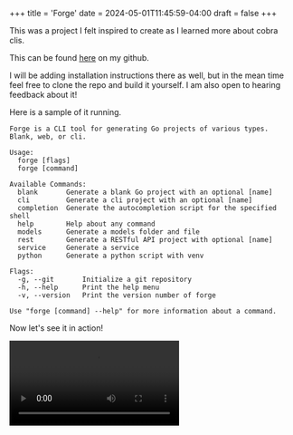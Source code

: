 +++
title = 'Forge'
date = 2024-05-01T11:45:59-04:00
draft = false
+++

This was a project I felt inspired to create as I learned more about cobra clis.

This can be found [here](https://github.com/m-r-maxwell/forge) on my github.

I will be adding installation instructions there as well, but in the mean time feel free to clone the repo and build it yourself. I am also open to hearing feedback about it!

Here is a sample of it running.

``` shell
Forge is a CLI tool for generating Go projects of various types. Blank, web, or cli.

Usage:
  forge [flags]
  forge [command]

Available Commands:
  blank       Generate a blank Go project with an optional [name]
  cli         Generate a cli project with an optional [name]
  completion  Generate the autocompletion script for the specified shell
  help        Help about any command
  models      Generate a models folder and file
  rest        Generate a RESTful API project with optional [name]
  service     Generate a service
  python      Generate a python script with venv

Flags:
  -g, --git       Initialize a git repository
  -h, --help      Print the help menu
  -v, --version   Print the version number of forge

Use "forge [command] --help" for more information about a command.
```

Now let's see it in action!

![Forge](../img/forge.mp4)